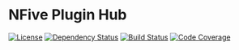 # NFive Plugin Hub
[![License](https://img.shields.io/github/license/NFive/hub.svg)](LICENSE)
[![Dependency Status](https://img.shields.io/david/NFive/hub.svg)](https://david-dm.org/NFive/hub)
[![Build Status](https://img.shields.io/travis/NFive/hub/master.svg)](https://travis-ci.org/NFive/hub)
[![Code Coverage](https://img.shields.io/codecov/c/github/NFive/hub/master.svg)](https://codecov.io/gh/NFive/hub)
